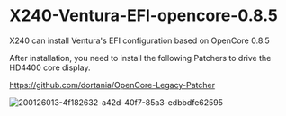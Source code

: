 # X240-Ventura-EFI-opencore-0.8.5

X240 can install Ventura's EFI configuration based on OpenCore 0.8.5

After installation, you need to install the following Patchers to drive the HD4400 core display.

https://github.com/dortania/OpenCore-Legacy-Patcher


![200126013-4f182632-a42d-40f7-85a3-edbbdfe62595](https://user-images.githubusercontent.com/59724637/200149026-9df8b8cf-13d6-406b-98f8-7105d0e7ed57.png)

